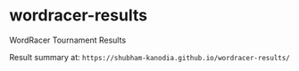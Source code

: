 # wordracer-results
WordRacer Tournament Results

Result summary at: `https://shubham-kanodia.github.io/wordracer-results/`
